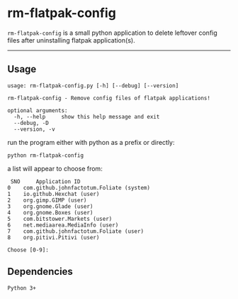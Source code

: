 # rm-flatpak-config

`rm-flatpak-config` is a small python application to delete leftover config files after uninstalling flatpak application(s).

---

## Usage

```
usage: rm-flatpak-config.py [-h] [--debug] [--version]

rm-flatpak-config - Remove config files of flatpak applications!

optional arguments:
  -h, --help     show this help message and exit
  --debug, -D
  --version, -v
```

run the program either with python as a prefix or directly:

`python rm-flatpak-config`

a list will appear to choose from:

```
 SNO	 Application ID 
0 	 com.github.johnfactotum.Foliate (system)
1 	 io.github.Hexchat (user)
2 	 org.gimp.GIMP (user)
3 	 org.gnome.Glade (user)
4 	 org.gnome.Boxes (user)
5 	 com.bitstower.Markets (user)
6 	 net.mediaarea.MediaInfo (user)
7 	 com.github.johnfactotum.Foliate (user)
8 	 org.pitivi.Pitivi (user)

Choose [0-9]:

```

## Dependencies

`Python 3+`